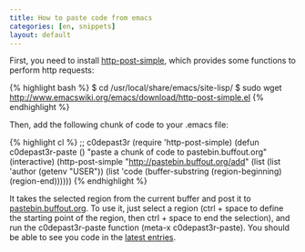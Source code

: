 ```yaml
---
title: How to paste code from emacs
categories: [en, snippets]
layout: default
---
```


First, you need to install [http-post-simple](http://www.emacswiki.org/emacs/http-post-simple.el), which provides some functions
to perform http requests:

{% highlight bash %}
$ cd /usr/local/share/emacs/site-lisp/
$ sudo wget http://www.emacswiki.org/emacs/download/http-post-simple.el
{% endhighlight %}

Then, add the following chunk of code to your .emacs file:

{% highlight cl %}
;; c0depast3r
(require 'http-post-simple)
(defun c0depast3r-paste ()
  "paste a chunk of code to pastebin.buffout.org"
  (interactive)
  (http-post-simple "http://pastebin.buffout.org/add"
                    (list (list 'author (getenv "USER"))
                          (list 'code
                           (buffer-substring
                             (region-beginning) (region-end))))))
{% endhighlight %}

It takes the selected region from the current buffer and post it to
[pastebin.buffout.org](http://pastebin.buffout.org/add). To use it,
just select a region (ctrl + space to define the starting point of
the region, then ctrl + space to end the selection), and run the
c0depast3r-paste function (meta-x c0depast3r-paste). You should be
able to see you code in the [latest entries](http://pastebin.buffout.org/latest).
